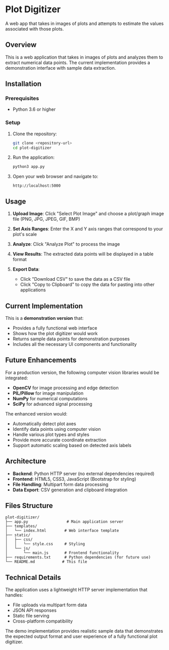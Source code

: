 # Plot Digitizer

A web app that takes in images of plots and attempts to estimate the values associated with those plots.

## Overview
This is a web application that takes in images of plots and analyzes them to extract numerical data points. The current implementation provides a demonstration interface with sample data extraction.

## Installation

### Prerequisites
- Python 3.6 or higher

### Setup
1. Clone the repository:
   ```bash
   git clone <repository-url>
   cd plot-digitizer
   ```

2. Run the application:
   ```bash
   python3 app.py
   ```

3. Open your web browser and navigate to:
   ```
   http://localhost:5000
   ```

## Usage

1. **Upload Image**: Click "Select Plot Image" and choose a plot/graph image file (PNG, JPG, JPEG, GIF, BMP)

2. **Set Axis Ranges**: Enter the X and Y axis ranges that correspond to your plot's scale

3. **Analyze**: Click "Analyze Plot" to process the image

4. **View Results**: The extracted data points will be displayed in a table format

5. **Export Data**: 
   - Click "Download CSV" to save the data as a CSV file
   - Click "Copy to Clipboard" to copy the data for pasting into other applications

## Current Implementation

This is a **demonstration version** that:
- Provides a fully functional web interface
- Shows how the plot digitizer would work
- Returns sample data points for demonstration purposes
- Includes all the necessary UI components and functionality

## Future Enhancements

For a production version, the following computer vision libraries would be integrated:
- **OpenCV** for image processing and edge detection
- **PIL/Pillow** for image manipulation
- **NumPy** for numerical computations
- **SciPy** for advanced signal processing

The enhanced version would:
- Automatically detect plot axes
- Identify data points using computer vision
- Handle various plot types and styles
- Provide more accurate coordinate extraction
- Support automatic scaling based on detected axis labels

## Architecture

- **Backend**: Python HTTP server (no external dependencies required)
- **Frontend**: HTML5, CSS3, JavaScript (Bootstrap for styling)
- **File Handling**: Multipart form data processing
- **Data Export**: CSV generation and clipboard integration

## Files Structure

```
plot-digitizer/
├── app.py                 # Main application server
├── templates/
│   └── index.html        # Web interface template
├── static/
│   ├── css/
│   │   └── style.css     # Styling
│   └── js/
│       └── main.js       # Frontend functionality
├── requirements.txt      # Python dependencies (for future use)
└── README.md            # This file
```

## Technical Details

The application uses a lightweight HTTP server implementation that handles:
- File uploads via multipart form data
- JSON API responses
- Static file serving
- Cross-platform compatibility

The demo implementation provides realistic sample data that demonstrates the expected output format and user experience of a fully functional plot digitizer.
